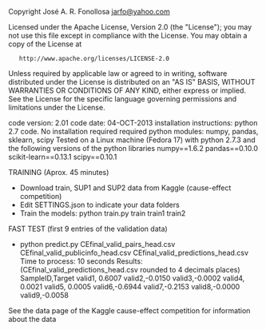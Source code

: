    Copyright José A. R. Fonollosa <jarfo@yahoo.com>

   Licensed under the Apache License, Version 2.0 (the "License");
   you may not use this file except in compliance with the License.
   You may obtain a copy of the License at

       http://www.apache.org/licenses/LICENSE-2.0

   Unless required by applicable law or agreed to in writing, software
   distributed under the License is distributed on an "AS IS" BASIS,
   WITHOUT WARRANTIES OR CONDITIONS OF ANY KIND, either express or implied.
   See the License for the specific language governing permissions and
   limitations under the License.

code version: 2.01
code date: 04-OCT-2013
installation instructions: python 2.7 code. No installation required
required python modules: numpy, pandas, sklearn, scipy
Tested on a Linux machine (Fedora 17) with python 2.7.3 and the following versions of the python libraries
numpy==1.6.2
pandas==0.10.0
scikit-learn==0.13.1
scipy==0.10.1

TRAINING (Aprox. 45 minutes)
- Download train, SUP1 and SUP2 data from Kaggle (cause-effect competition)
- Edit SETTINGS.json to indicate your data folders
- Train the models: python train.py train train1 train2

FAST TEST (first 9 entries of the validation data)
- python predict.py CEfinal_valid_pairs_head.csv CEfinal_valid_publicinfo_head.csv CEfinal_valid_predictions_head.csv
Time to process: 10 seconds
Results: (CEfinal_valid_predictions_head.csv rounded to 4 decimals places)
SampleID,Target
valid1, 0.6007
valid2,-0.0150
valid3,-0.0002
valid4, 0.0021
valid5, 0.0005
valid6,-0.6944
valid7,-0.2153
valid8,-0.0000
valid9,-0.0058

See the data page of the Kaggle cause-effect competition for information about the data

